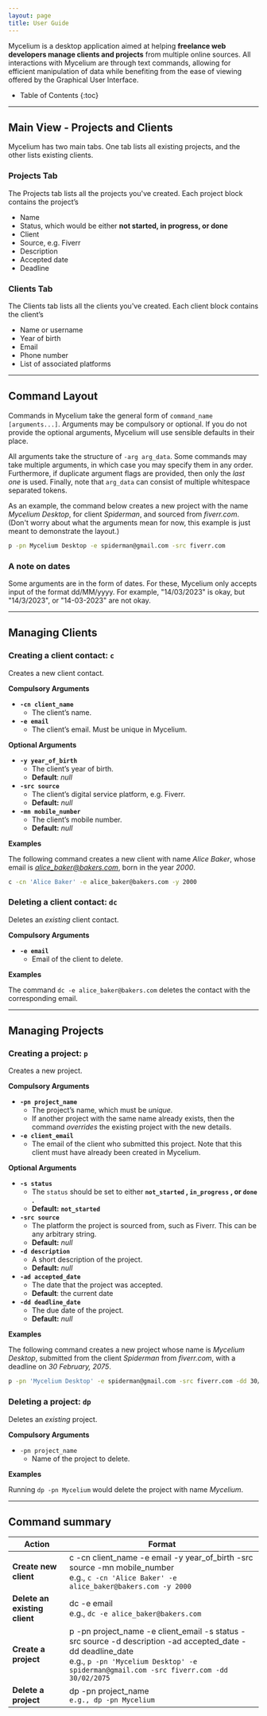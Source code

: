 ```yaml
---
layout: page
title: User Guide
---
```


Mycelium is a desktop application aimed at helping **freelance web developers manage clients and projects** from multiple online sources. All interactions with Mycelium are through text commands, allowing for efficient manipulation of data while benefiting from the ease of viewing offered by the Graphical User Interface.

* Table of Contents
{:toc}

--------------------------------------------------------------------------------------------------------------------

## Main View - Projects and Clients

Mycelium has two main tabs. One tab lists all existing projects, and the other lists existing clients.

### Projects Tab

The Projects tab lists all the projects you've created. Each project block contains the project’s

- Name
- Status, which would be either **not started, in progress, or done**
- Client
- Source, e.g. Fiverr
- Description
- Accepted date
- Deadline

### Clients Tab

The Clients tab lists all the clients you've created. Each client block contains the client’s

- Name or username
- Year of birth
- Email
- Phone number
- List of associated platforms


--------------------------------------------------------------------------------------------------------------------
## Command Layout

Commands in Mycelium take the general form of `command_name [arguments...]`.
Arguments may be compulsory or optional. If you do not provide the optional
arguments, Mycelium will use sensible defaults in their place.

All arguments take the structure of `-arg arg_data`. Some commands may take
multiple arguments, in which case you may specify them in any order.
Furthermore, if duplicate argument flags are provided, then only the *last one*
is used. Finally, note that `arg_data` can consist of multiple whitespace
separated tokens.

As an example, the command below creates a new project with the name *Mycelium
Desktop*, for client *Spiderman*, and sourced from *fiverr.com*. (Don't worry
about what the arguments mean for now, this example is just meant to
demonstrate the layout.) 

```bash
p -pn Mycelium Desktop -e spiderman@gmail.com -src fiverr.com
```

### A note on dates

Some arguments are in the form of dates. For these, Mycelium only accepts input
of the format dd/MM/yyyy. For example, "14/03/2023" is okay, but "14/3/2023",
or "14-03-2023" are not okay.

--------------------------------------------------------------------------------------------------------------------

## Managing Clients

### Creating a client contact: `c`

Creates a new client contact.

**Compulsory Arguments**

- **`-cn client_name`**
    - The client’s name.
- **`-e email`**
    - The client’s email. Must be unique in Mycelium.

**Optional Arguments**

- **`-y year_of_birth`**
    - The client’s year of birth.
    - **Default**: *null*
- **`-src source`**
    - The client’s digital service platform, e.g. Fiverr.
    - **Default:** *null*
- **`-mn mobile_number`**
    - The client’s mobile number.
    - **Default:** *null*

**Examples**

The following command creates a new client with name *Alice Baker*, whose email is *alice_baker@bakers.com*, born in the year *2000*.

```bash
c -cn 'Alice Baker' -e alice_baker@bakers.com -y 2000
```

### Deleting a client contact: `dc`

Deletes an *existing* client contact.

**Compulsory Arguments**

- **`-e email`**
    - Email of the client to delete.

**Examples**

The command `dc -e alice_baker@bakers.com`  deletes the contact with the corresponding email.

--------------------------------------------------------------------------------------------------------------------
## Managing Projects

### Creating a project: `p`

Creates a new project.

**Compulsory Arguments**

- **`-pn project_name`**
    - The project’s name, which must be *unique.*
    - If another project with the same name already exists, then the command *overrides* the existing project with the new details.
- **`-e client_email`**
    - The email of the client who submitted this project. Note that this client must have already been created in Mycelium.

**Optional Arguments**

- **`-s status`**
    - The `status` should be set to either **`not_started` , `in_progress` , or `done` .**
    - **Default:** **`not_started`**
- **`-src source`**
    - The platform the project is sourced from, such as Fiverr. This can be any arbitrary string.
    - **Default:** *null*
- **`-d description`**
    - A short description of the project.
    - **Default:** *null*
- **`-ad accepted_date`**
    - The date that the project was accepted.
    - **Default**: the current date
- **`-dd deadline_date`**
    - The due date of the project.
    - **Default:** *null*

**Examples**

The following command creates a new project whose name is *Mycelium Desktop*, submitted from the client *Spiderman* from *fiverr.com*, with a deadline on *30 February, 2075*.

```bash
p -pn 'Mycelium Desktop' -e spiderman@gmail.com -src fiverr.com -dd 30/02/2075
```

### Deleting a project: `dp`

Deletes an *existing* project.

**Compulsory Arguments**

- `-pn project_name`
    - Name of the project to delete.

**Examples**

Running `dp -pn Mycelium` would delete the project with name *Mycelium*.

--------------------------------------------------------------------------------------------------------------------

## Command summary

Action | Format
--------|------------------
**Create new client** | c -cn client_name -e email -y year_of_birth -src source -mn mobile_number <br> e.g., `c -cn 'Alice Baker' -e alice_baker@bakers.com -y 2000`
**Delete an existing client** | dc -e email <br> e.g., `dc -e alice_baker@bakers.com`
**Create a project** | p -pn project_name -e client_email -s status -src source -d description -ad accepted_date -dd deadline_date <br> e.g., `p -pn 'Mycelium Desktop' -e spiderman@gmail.com -src fiverr.com -dd 30/02/2075`
**Delete a project** | dp -pn project_name <br> `e.g., dp -pn Mycelium`
